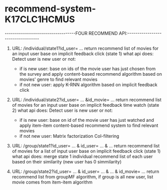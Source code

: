 # recommend-system-K17CLC1HCMUS
-----------------------------------FOUR RECOMMEND API:----------------------------------
1. URL: /individual/state1?id_user= ... 
return recommend list of movies for an input user base on implicit feedback click (state 1) what api does: Detect user is new user or not:
    - if is new user: base on ids of the movie user has just chosen from the survey and apply content-based recommend algorithm based on movies' genre to find relevant movies
    - if not new user: apply K-RNN algorithm based on implicit feedback click

2. URL: /individual/state2?id_user= ... &id_movie= ... 
return recommend list of movies for an input user base on implicit feedback time watch (state 2) what api does: Detect user is new user or not:
    - if is new user: base on id of the movie user has just watched and apply item-item content-based recommend system to find relevant movies
    - if not new user: Matrix factorization Col-filtering

3. URL: /group/state1?id_user= ... & id_user= ... & ...
return recommend list of movies for a list of input user base on implicit feedback click (state 1) what api does: merge state 1 individual recommend list of each user based on their similarity (new user has 0 simmilarity)

4. URL: /group/state2?id_user= ... & id_user= ... & ... & id_movie= ...
return recommend list from groupMF algorithm, if group is all new user, list movie comes from item-item algorithm 